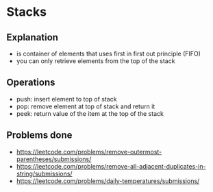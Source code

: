 # Stacks

## Explanation
- is container of elements that uses first in first out principle (FIFO)
- you can only retrieve elements from the top of the stack

## Operations
- push: insert element to top of stack
- pop: remove element at top of stack and return it
- peek: return value of the item at the top of the stack

## Problems done
- https://leetcode.com/problems/remove-outermost-parentheses/submissions/
- https://leetcode.com/problems/remove-all-adjacent-duplicates-in-string/submissions/
- https://leetcode.com/problems/daily-temperatures/submissions/
